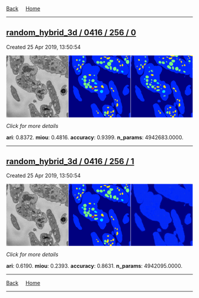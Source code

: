 
[Back](..)&nbsp;&nbsp;&nbsp;&nbsp;&nbsp;[Home](https://leapmanlab.github.io/snapshots)

---

<div class="summary"><a href="0"><h2>random_hybrid_3d / 0416 / 256 / 0</h2></a><p>Created 25 Apr 2019, 13:50:54
</p><a href="0"><img src="0/media/summary.png" align="center"></a><p>
<i>Click for more details</i>
</p></div>

**ari**: 0.8372. **miou**: 0.4816. **accuracy**: 0.9399. **n_params**: 4942683.0000. 

---

<div class="summary"><a href="1"><h2>random_hybrid_3d / 0416 / 256 / 1</h2></a><p>Created 25 Apr 2019, 13:50:54
</p><a href="1"><img src="1/media/summary.png" align="center"></a><p>
<i>Click for more details</i>
</p></div>

**ari**: 0.6190. **miou**: 0.2393. **accuracy**: 0.8631. **n_params**: 4942095.0000. 

---

[Back](..)&nbsp;&nbsp;&nbsp;&nbsp;&nbsp;[Home](https://leapmanlab.github.io/snapshots)

---